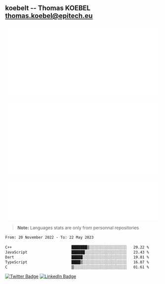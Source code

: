 ## koebelt -- Thomas KOEBEL <thomas.koebel@epitech.eu>

<!-- On github since 2018-->


![Metrics](/metrics.classic.svg)



<!--![Metrics](/metrics.plugin.introduction.repository.svg)-->
![Metrics](/metrics.plugin.isocalendar.svg)



![Metrics](/metrics.plugin.languages.svg)

> **Note:** Languages stats are only from personnal repositories

<!--START_SECTION:waka-->

```text
From: 20 November 2022 - To: 22 May 2023

C++                           ███████▒░░░░░░░░░░░░░░░░░   29.22 %
JavaScript                    ██████░░░░░░░░░░░░░░░░░░░   23.43 %
Dart                          █████░░░░░░░░░░░░░░░░░░░░   19.81 %
TypeScript                    ████▒░░░░░░░░░░░░░░░░░░░░   16.87 %
C                             ▒░░░░░░░░░░░░░░░░░░░░░░░░   01.61 %
```

<!--END_SECTION:waka-->

[![Twitter Badge](https://img.shields.io/badge/Twitter-Profile-informational?style=flat&logo=twitter&logoColor=white&color=1CA2F1)](https://twitter.com/jesuis_roux)
[![LinkedIn Badge](https://img.shields.io/badge/LinkedIn-Profile-informational?style=flat&logo=linkedin&logoColor=white&color=0D76A8)](https://www.linkedin.com/in/koebelt/)
